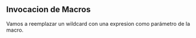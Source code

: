 ## Invocacion de Macros

Vamos a reemplazar un wildcard con una expresion como parámetro de la macro.
